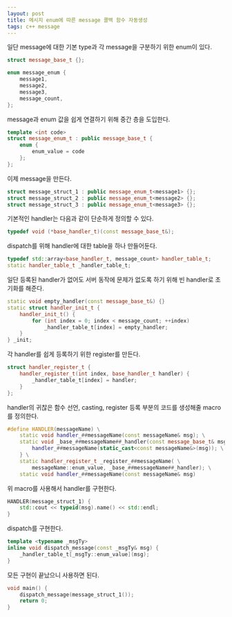 ```yaml
---
layout: post
title: 메시지 enum에 따른 message 콜백 함수 자동생성
tags: c++ message
---
```


일단 message에 대한 기본 type과 각 message을 구분하기 위한 enum이 있다.

```cpp
struct message_base_t {};

enum message_enum {
	message1,
	message2,
	message3,
	message_count,
};
```

message과 enum 값을 쉽게 연결하기 위해 중간 층을 도입한다.

```cpp
template <int code>
struct message_enum_t : public message_base_t {
	enum {
		enum_value = code
	};
};
```

이제 message을 만든다.

```cpp
struct message_struct_1 : public message_enum_t<message1> {};
struct message_struct_2 : public message_enum_t<message2> {};
struct message_struct_3 : public message_enum_t<message3> {};
```

기본적인 handler는 다음과 같이 단순하게 정의할 수 있다.

```cpp
typedef void (*base_handler_t)(const message_base_t&);
```

dispatch를 위해 handler에 대한 table을 하나 만들어둔다.

```cpp
typedef std::array<base_handler_t, message_count> handler_table_t;
static handler_table_t _handler_table_t;
```

일단 등록된 handler가 없어도 서버 동작에 문제가 없도록 하기 위해 빈 handler로 초기화를 해준다.

```cpp
static void empty_handler(const message_base_t&) {}
static struct handler_init_t {
	handler_init_t() {
		for (int index = 0; index < message_count; ++index)
			_handler_table_t[index] = empty_handler;
	}
} _init;
```

각 handler를 쉽게 등록하기 위한 register를 만든다.

```cpp
struct handler_register_t {
	handler_register_t(int index, base_handler_t handler) {
		_handler_table_t[index] = handler;
	}
};
```

handler의 귀찮은 함수 선언, casting, register 등록 부분의 코드를 생성해줄 macro를 정의한다.

```cpp
#define HANDLER(messageName) \
	static void handler_##messageName(const messageName& msg); \
	static void _base_##messageName##_handler(const message_base_t& msg) { \
		handler_##messageName(static_cast<const messageName&>(msg)); \
	} \
	static handler_register_t _register_##messageName( \
		messageName::enum_value, _base_##messageName##_handler); \
	static void handler_##messageName(const messageName& msg)
```

위 macro를 사용해서 handler를 구현한다.

```cpp
HANDLER(message_struct_1) {
	std::cout << typeid(msg).name() << std::endl;
}
```

dispatch를 구현한다.

```cpp
template <typename _msgTy>
inline void dispatch_message(const _msgTy& msg) {
	_handler_table_t[_msgTy::enum_value](msg);
}
```

모든 구현이 끝났으니 사용하면 된다.

```cpp
void main() {
	dispatch_message(message_struct_1());
	return 0;
}
```

